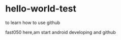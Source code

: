 # hello-world-test
to learn how to use github

fast050 here,am start android developing and github 
